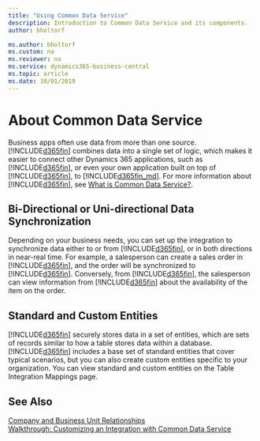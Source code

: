 ```yaml
---
title: "Using Common Data Service"
description: Introduction to Common Data Service and its components.
author: bholtorf

ms.author: bholtorf
ms.custom: na
ms.reviewer: na
ms.service: dynamics365-business-central
ms.topic: article
ms.date: 10/01/2019
---
```


# About Common Data Service
Business apps often use data from more than one source. [!INCLUDE[d365fin](includes/cds_long_md.md)] combines data into a single set of logic, which makes it easier to connect other Dynamics 365 applications, such as [!INCLUDE[d365fin](includes/cds_long_md.md)], or even your own application built on top of [!INCLUDE[d365fin](includes/cds_long_md.md)], to [!INCLUDE[d365fin_md](includes/d365fin_md.md)]. For more information about [!INCLUDE[d365fin](includes/cds_long_md.md)], see [What is Common Data Service?](https://docs.microsoft.com/powerapps/maker/common-data-service/data-platform-intro).

## Bi-Directional or Uni-directional Data Synchronization
Depending on your business needs, you can set up the integration to synchronize data either to or from [!INCLUDE[d365fin](includes/cds_long_md.md)], or in both directions in near-real time. For example, a salesperson can create a sales order in [!INCLUDE[d365fin](includes/cds_long_md.md)], and the order will be synchronized to [!INCLUDE[d365fin](includes/cds_long_md.md)]. Conversely, from [!INCLUDE[d365fin](includes/cds_long_md.md)], the salesperson can view information from [!INCLUDE[d365fin](includes/cds_long_md.md)] about the availability of the item on the order. 

## Standard and Custom Entities
[!INCLUDE[d365fin](includes/cds_long_md.md)] securely stores data in a set of entities, which are sets of records similar to how a table stores data within a database. [!INCLUDE[d365fin](includes/cds_long_md.md)] includes a base set of standard entities that cover typical scenarios, but you can also create custom entities specific to your organization. You can view standard and custom entities on the Table Integration Mappings page.

## See Also
[Company and Business Unit Relationships](admin-cds-company-concept.md)  
[Walkthrough: Customizing an Integration with Common Data Service](admin-walkthrough-customizing-cds-integration.md)



